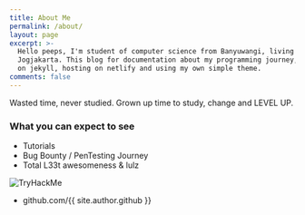 ```yaml
---
title: About Me
permalink: /about/
layout: page
excerpt: >-
  Hello peeps, I'm student of computer science from Banyuwangi, living in
  Jogjakarta. This blog for documentation about my programming journey, running
  on jekyll, hosting on netlify and using my own simple theme.
comments: false
---
```

Wasted time, never studied. Grown up time to study, change and LEVEL UP.

### What you can expect to see

+ Tutorials
+ Bug Bounty / PenTesting Journey
+ Total L33t awesomeness & lulz

![TryHackMe](https://tryhackme-badges.s3.amazonaws.com/z3k.png)

- github.com/{{ site.author.github }}
